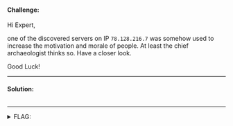 #### Challenge:

Hi Expert,

one of the discovered servers on IP `78.128.216.7` was somehow used to increase the motivation and morale of people. At least the chief archaeologist thinks so. Have a closer look.

Good Luck!

---

#### Solution:

```bash
```

---

<details><summary>FLAG:</summary>

```
FLAG{qC6Z-dQS7-4qoC-tR1m}
```

</details>
<br/>
